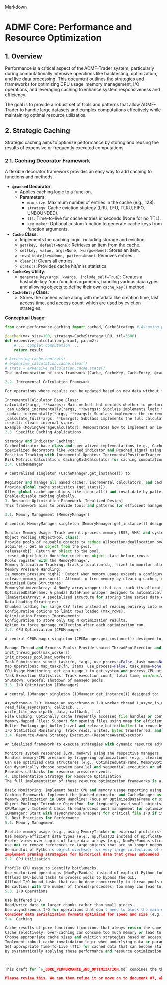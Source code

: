 Markdown
# ADMF Core: Performance and Resource Optimization

## 1. Overview

Performance is a critical aspect of the ADMF-Trader system, particularly during computationally intensive operations like backtesting, optimization, and live data processing. This document outlines the strategies and frameworks for optimizing CPU usage, memory management, I/O operations, and leveraging caching to enhance system responsiveness and efficiency.

The goal is to provide a robust set of tools and patterns that allow ADMF-Trader to handle large datasets and complex computations effectively while maintaining optimal resource utilization.

## 2. Strategic Caching

Strategic caching aims to optimize performance by storing and reusing the results of expensive or frequently executed computations.

### 2.1. Caching Decorator Framework

A flexible decorator framework provides an easy way to add caching to functions and methods.

* **`@cached` Decorator**:
    * Applies caching logic to a function.
    * **Parameters**:
        * `max_size`: Maximum number of entries in the cache (e.g., 128).
        * `strategy`: Cache eviction strategy (LRU, LFU, TLRU, FIFO, UNBOUNDED).
        * `ttl`: Time-to-live for cache entries in seconds (None for no TTL).
        * `key_maker`: Optional custom function to generate cache keys from function arguments.
* **`Cache` Class**:
    * Implements the caching logic, including storage and eviction.
    * `get(key, default=None)`: Retrieves an item from the cache.
    * `set(key, value, args=None, kwargs=None)`: Stores an item.
    * `invalidate(key=None, pattern=None)`: Removes entries.
    * `clear()`: Clears all entries.
    * `stats()`: Provides cache hit/miss statistics.
* **`CacheKey` Utility**:
    * `generate_key(args, kwargs, include_self=True)`: Creates a hashable key from function arguments, handling various data types and allowing objects to define their own `cache_key()` method.
* **`CacheEntry` Class**:
    * Stores the cached value along with metadata like creation time, last access time, and access count, which are used by eviction strategies.

**Conceptual Usage:**
```python
from core.performance.caching import cached, CacheStrategy # Assuming path

@cached(max_size=100, strategy=CacheStrategy.LRU, ttl=3600)
def expensive_calculation(param1, param2):
    # ... complex computation ...
    return result

# Accessing cache controls:
# expensive_calculation.cache.clear()
# stats = expensive_calculation.cache.stats()
The implementation of this framework (Cache, CacheKey, CacheEntry, @cached decorator) would reside in a dedicated caching utility module within src/core/performance/.

2.2. Incremental Calculation Framework

For operations where results can be updated based on new data without full recomputation (e.g., moving averages, running totals).

IncrementalCalculator Base Class:
calculate(*args, **kwargs): Main method that decides whether to perform a full calculation or an incremental update.
_can_update_incrementally(*args, **kwargs): Subclass implements logic to check if an incremental update is possible.
_update_incrementally(*args, **kwargs): Subclass implements the incremental update logic.
_calculate_full(*args, **kwargs): Subclass implements the full calculation logic.
reset(): Clears internal state.
Example (MovingAverageCalculator): Demonstrates how to implement an incremental moving average.
2.3. Specific Caching Applications

Strategy and Indicator Caching:
CachedIndicator base class and specialized implementations (e.g., CachedMovingAverage).
Specialized decorators like @cached_indicator and @cached_signal using custom key makers that consider relevant context (e.g., last timestamp, strategy parameters).
Position Tracking with Incremental Updates: IncrementalPositionTracker for efficient updates to position values and total portfolio value based on new trades or price changes.
Risk Metrics Calculation: CachingRiskCalculator for caching computationally intensive risk metrics (Sharpe, drawdown), with logic for incremental updates where possible.
2.4. CacheManager

A centralized singleton (CacheManager.get_instance()) to:

Register and manage all named caches, incremental calculators, and cached functions in the system.
Provide global cache statistics (get_stats()).
Offer global cache operations like clear_all() and invalidate_by_pattern(pattern).
Enable/disable caching globally.
3. Resource Optimization Framework [Idealized Design]
This framework aims to provide tools and patterns for efficient management of memory, CPU, and I/O resources.

3.1. Memory Management (MemoryManager)

A central MemoryManager singleton (MemoryManager.get_instance()) designed to:

Monitor Memory Usage: Track overall process memory (RSS, VMS) and system memory using psutil.
Object Pooling (ObjectPool class):
Provide pools of reusable objects to reduce allocation/deallocation overhead for frequently created/destroyed objects (e.g., Bar objects, Event objects).
acquire(): Get an object from the pool.
release(obj): Return an object to the pool.
_reset_object(obj): Hook for resetting object state before reuse.
Pools register with the MemoryManager.
Memory Allocation Tracking: track_allocation(obj, size) to monitor allocations of significant objects or data structures (e.g., large NumPy arrays).
Memory Pressure Handling:
is_memory_pressure_high(): Detect when memory usage exceeds a configurable threshold.
release_memory_pressure(): Attempt to free memory by clearing caches, object pools, and triggering garbage collection (gc.collect()).
Optimized Data Structures:
MemoryOptimizedArray: A NumPy array wrapper that can track its allocation with MemoryManager and potentially implement dtype optimization (optimize_dtype()).
OptimizedDataFrame: A pandas DataFrame wrapper designed to automatically optimize column dtypes (e.g., downcasting integers/floats, using category type for low-cardinality strings) to reduce memory footprint. It would also track its memory usage via MemoryManager.
TimeSeriesArray: A specialized structure for storing time series data efficiently (timestamps and values separately).
Data Loading Strategies:
Chunked loading for large CSV files instead of reading entirely into memory.
Configuration options to limit rows loaded (max_rows).
Optimization Process Improvements:
Configuration to store only top N optimization results.
Option to force garbage collection after each optimization run.
3.2. CPU Optimization (CPUManager)

A central CPUManager singleton (CPUManager.get_instance()) designed to:

Manage Thread and Process Pools: Provide shared ThreadPoolExecutor and ProcessPoolExecutor instances.
init_thread_pool(max_workers)
init_process_pool(max_workers)
Task Submission: submit_task(fn, *args, use_process=False, task_name=None, **kwargs) for submitting individual tasks.
Map Operations: map_tasks(fn, items, use_process=False, task_name=None, chunksize=1) for parallel processing of item lists.
CPU Usage Monitoring: get_cpu_usage() to get system and process CPU utilization via psutil.
Task Execution Statistics: Track execution count, total time, min/max/avg time for named tasks if monitoring is enabled.
Shutdown: Graceful shutdown of managed pools.
3.3. I/O Optimization (IOManager)

A central IOManager singleton (IOManager.get_instance()) designed to:

Asynchronous I/O: Manage an asynchronous I/O worker thread (_async_io_worker) and task queue (_async_queue) for non-blocking file operations.
read_file_async(path, callback, ...)
write_file_async(path, data, callback, ...)
File Caching: Optionally cache frequently accessed file handles or content (though detailed design for content caching needs care regarding staleness).
Memory-Mapped Files: Support for opening files using mmap for efficient access to large files.
Buffer Pooling: get_buffer(size) and release_buffer(buffer) to reuse byte buffers for I/O operations, reducing allocations.
I/O Statistics Monitoring: Track reads, writes, bytes transferred, and open/close counts per file path if monitoring is enabled.
3.4. Resource-Aware Strategy Execution (ResourceAwareExecutor)

An idealized framework to execute strategies with dynamic resource adjustments:

Monitors system resources (CPU, memory) using the respective managers.
Handles memory/CPU pressure by triggering optimizations (e.g., clearing caches, reducing parallelism).
Can use optimized data structures (e.g., OptimizedDataFrame, MemoryOptimizedArray) for strategy data.
Can dynamically choose between parallel and sequential execution or adjust the degree of parallelism based on load and strategy characteristics.
Provides callbacks for resource pressure events.
4. Implementation Strategy for Resource Optimization
The full implementation of these resource optimization frameworks is a significant undertaking. An incremental approach is recommended:

Basic Monitoring: Implement basic CPU and memory usage reporting using psutil without full-fledged managers.
Caching Framework: Implement the @cached decorator and CacheManager as these can provide immediate benefits.
Memory Optimization in Data Handling: Focus on OptimizedDataFrame or similar techniques in DataHandler and during train/test splits, as this is often a major memory consumer. Implement chunked loading.
Object Pooling: Introduce ObjectPool for frequently used small objects like Event or Bar if profiling shows high allocation overhead.
CPUManager: Implement basic thread/process pool management for optimizers or other clearly parallelizable tasks.
IOManager: Start with asynchronous wrappers for critical file I/O if it becomes a bottleneck.
5. Best Practices for Performance
5.1. Memory Management

Profile memory usage (e.g., using MemoryTracker or external profilers) to identify hotspots.
Use memory-efficient data types (e.g., np.float32 instead of np.float64 if precision allows; category types for strings).
Prefer views over copies of large data arrays (e.g., NumPy/Pandas slicing) where modifications are not needed.
Use del to remove references to large objects that are no longer needed, allowing garbage collection.
Be mindful of Python's object overhead; for very large collections of simple data, NumPy arrays or specialized structures are often better than lists of objects.
Implement pruning strategies for historical data that grows unbounded (e.g., in DataHandler or Portfolio).
5.2. CPU Utilization

Profile CPU usage to identify bottlenecks.
Use vectorized operations (NumPy/Pandas) instead of explicit Python loops for data manipulation.
Offload CPU-bound tasks to process pools to bypass the GIL.
Offload I/O-bound tasks that can be done concurrently to thread pools or use asynchronous programming.
Be cautious with the number of threads/processes; too many can lead to excessive context switching and resource contention.
5.3. I/O Operations

Use buffered I/O.
Read/write data in larger chunks rather than small pieces.
Use asynchronous I/O for operations that don't need to block the main execution flow.
Consider data serialization formats optimized for speed and size (e.g., Parquet, Feather, HDF5) if CSV becomes a bottleneck.
5.4. Caching

Cache results of pure functions (functions that always return the same output for the same input).
Cache selectively; over-caching can consume too much memory or lead to stale data issues.
Choose appropriate cache sizes and eviction strategies based on access patterns and data characteristics.
Implement robust cache invalidation logic when underlying data or parameters change.
Set appropriate Time-To-Live (TTL) for cached data that can become stale.
By systematically applying these performance and resource optimization techniques, ADMF-Trader can achieve high efficiency and scalability, enabling complex analysis and trading operations on substantial datasets.


---
This draft for `6_CORE_PERFORMANCE_AND_OPTIMIZATION.md` combines the three performance-related documents. It's quite extensive, as were the source documents.

Please review this. We can then refine it or move on to document #7, which would be the large `CORE_INFRASTRUCTURE_SERVICES.md`. Given its size, we might want to break that one down further or tackle its sub-sections (Logging, Error Handling, Debugging, Testing, Validation) individually if you prefer
